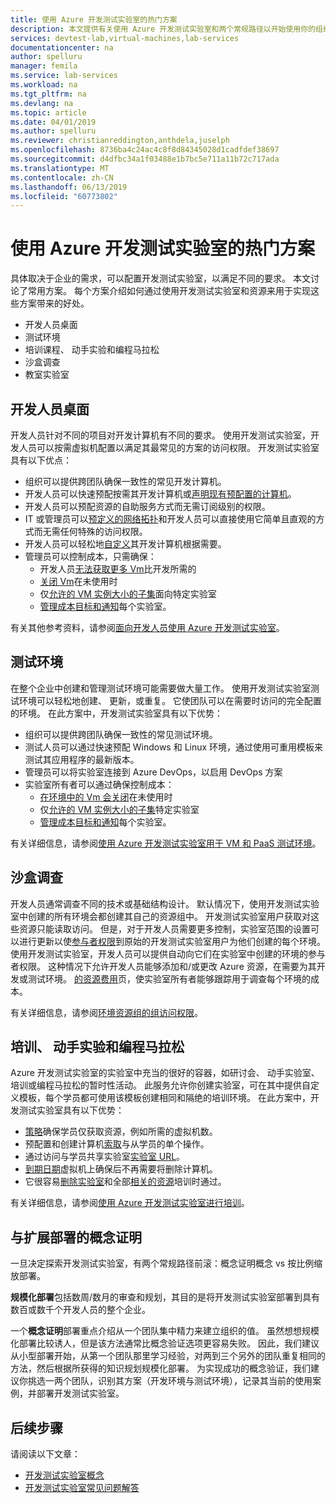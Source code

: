 ```yaml
---
title: 使用 Azure 开发测试实验室的热门方案
description: 本文提供有关使用 Azure 开发测试实验室和两个常规路径以开始使用你的组织中的服务的主要方案。
services: devtest-lab,virtual-machines,lab-services
documentationcenter: na
author: spelluru
manager: femila
ms.service: lab-services
ms.workload: na
ms.tgt_pltfrm: na
ms.devlang: na
ms.topic: article
ms.date: 04/01/2019
ms.author: spelluru
ms.reviewer: christianreddington,anthdela,juselph
ms.openlocfilehash: 8736ba4c24ac4c8f8d84345028d1cadfdef38697
ms.sourcegitcommit: d4dfbc34a1f03488e1b7bc5e711a11b72c717ada
ms.translationtype: MT
ms.contentlocale: zh-CN
ms.lasthandoff: 06/13/2019
ms.locfileid: "60773802"
---
```

# <a name="popular-scenarios-for-using-azure-devtest-labs"></a>使用 Azure 开发测试实验室的热门方案
具体取决于企业的需求，可以配置开发测试实验室，以满足不同的要求。  本文讨论了常用方案。 每个方案介绍如何通过使用开发测试实验室和资源来用于实现这些方案带来的好处。  

- 开发人员桌面
- 测试环境
- 培训课程、 动手实验和编程马拉松
- 沙盒调查
- 教室实验室

## <a name="developer-desktops"></a>开发人员桌面
开发人员针对不同的项目对开发计算机有不同的要求。 使用开发测试实验室，开发人员可以按需虚拟机配置以满足其最常见的方案的访问权限。 开发测试实验室具有以下优点：

- 组织可以提供跨团队确保一致性的常见开发计算机。
- 开发人员可以快速预配按需其开发计算机或[声明现有预配置的计算机](devtest-lab-add-claimable-vm.md)。
- 开发人员可以预配资源的自助服务方式而无需订阅级别的权限。
- IT 或管理员可以[预定义的网络拓扑](devtest-lab-configure-vnet.md)和开发人员可以直接使用它简单且直观的方式而无需任何特殊的访问权限。
- 开发人员可以轻松地[自定义](devtest-lab-add-vm.md#add-an-existing-artifact-to-a-vm)其开发计算机根据需要。
- 管理员可以控制成本，只需确保：
    - 开发人员[无法获取更多 Vm](devtest-lab-set-lab-policy.md#set-virtual-machines-per-user)比开发所需的
    - [关闭 Vm](devtest-lab-set-lab-policy.md#set-auto-shutdown)在未使用时
    - 仅[允许的 VM 实例大小的子集](devtest-lab-set-lab-policy.md#set-allowed-virtual-machine-sizes)面向特定实验室
    - [管理成本目标和通知](devtest-lab-configure-cost-management.md)每个实验室。

有关其他参考资料，请参阅[面向开发人员使用 Azure 开发测试实验室](devtest-lab-developer-lab.md)。 

## <a name="test-environments"></a>测试环境
在整个企业中创建和管理测试环境可能需要做大量工作。 使用开发测试实验室测试环境可以轻松地创建、 更新，或重复。 它使团队可以在需要时访问的完全配置的环境。 在此方案中，开发测试实验室具有以下优势：

- 组织可以提供跨团队确保一致性的常见测试环境。
- 测试人员可以通过快速预配 Windows 和 Linux 环境，通过使用可重用模板来测试其应用程序的最新版本。
- 管理员可以将实验室连接到 Azure DevOps，以启用 DevOps 方案
- 实验室所有者可以通过确保控制成本：
    - [在环境中的 Vm 会关闭](devtest-lab-set-lab-policy.md#set-auto-shutdown)在未使用时
    - 仅[允许的 VM 实例大小的子集](devtest-lab-set-lab-policy.md#set-allowed-virtual-machine-sizes)特定实验室
    - [管理成本目标和通知](devtest-lab-configure-cost-management.md)每个实验室。

有关详细信息，请参阅[使用 Azure 开发测试实验室用于 VM 和 PaaS 测试环境](devtest-lab-test-env.md)。

## <a name="sandboxed-investigations"></a>沙盒调查
开发人员通常调查不同的技术或基础结构设计。 默认情况下，使用开发测试实验室中创建的所有环境会都创建其自己的资源组中。 开发测试实验室用户获取对这些资源只能读取访问。 但是，对于开发人员需要更多控制，实验室范围的设置可以进行更新以使[参与者权限](https://azure.microsoft.com/updates/azure-devtest-labs-view-and-set-access-rights-to-an-environment-rg/)到原始的开发测试实验室用户为他们创建的每个环境。  使用开发测试实验室，开发人员可以提供自动向它们在实验室中创建的环境的参与者权限。  这种情况下允许开发人员能够添加和/或更改 Azure 资源，在需要为其开发或测试环境。 [的资源费用](devtest-lab-configure-cost-management.md#view-cost-by-resource)页，使实验室所有者能够跟踪用于调查每个环境的成本。

有关详细信息，请参阅[环境资源组的组访问权限](https://aka.ms/dtl-sandbox)。

## <a name="trainings-hands-on-labs-and-hackathons"></a>培训、 动手实验和编程马拉松 
Azure 开发测试实验室的实验室中充当的很好的容器，如研讨会、 动手实验室、 培训或编程马拉松的暂时性活动。  此服务允许你创建实验室，可在其中提供自定义模板，每个学员都可使用该模板创建相同和隔绝的培训环境。 在此方案中，开发测试实验室具有以下优势：

- [策略](devtest-lab-set-lab-policy.md)确保学员仅获取资源，例如所需的虚拟机数。
- 预配置和创建计算机[索取](devtest-lab-add-claimable-vm.md)与从学员的单个操作。
- 通过访问与学员共享实验室[实验室 URL](devtest-lab-faq.md#how-do-i-share-a-direct-link-to-my-lab)。
- [到期日期](devtest-lab-add-vm.md#steps-to-add-a-vm-to-a-lab-in-azure-devtest-labs)虚拟机上确保后不再需要将删除计算机。
- 它很容易[删除实验室](devtest-lab-delete-lab-vm.md#delete-a-lab)和全部[相关的资源](devtest-lab-faq.md#how-do-i-automate-the-process-of-deleting-all-the-vms-in-my-lab)培训时通过。

有关详细信息，请参阅[使用 Azure 开发测试实验室进行培训](devtest-lab-training-lab.md)。  

## <a name="proof-of-concept-vs-scaled-deployment"></a>与扩展部署的概念证明
一旦决定探索开发测试实验室，有两个常规路径前滚：概念证明概念 vs 按比例缩放部署。  

**规模化部署**包括数周/数月的审查和规划，其目的是将开发测试实验室部署到具有数百或数千个开发人员的整个企业。

一个**概念证明**部署重点介绍从一个团队集中精力来建立组织的值。 虽然想想规模化部署比较诱人，但是该方法通常比概念验证选项更容易失败。 因此，我们建议从小型部署开始，从第一个团队那里学习经验，对两到三个另外的团队重复相同的方法，然后根据所获得的知识规划规模化部署。 为实现成功的概念验证，我们建议你挑选一两个团队，识别其方案（开发环境与测试环境），记录其当前的使用案例，并部署开发测试实验室。

## <a name="next-steps"></a>后续步骤
请阅读以下文章：

- [开发测试实验室概念](devtest-lab-concepts.md)
- [开发测试实验室常见问题解答](devtest-lab-faq.md)

